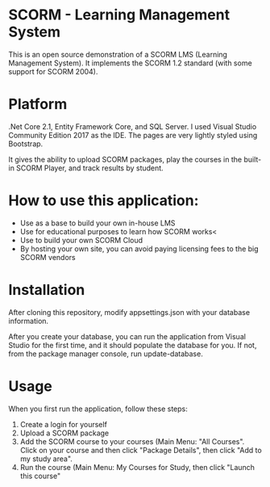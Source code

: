 # SCORM - Learning Management System

This is an open source demonstration of a SCORM LMS (Learning Management System).
It implements the SCORM 1.2 standard (with some support for SCORM 2004).

# Platform
.Net Core 2.1, Entity Framework Core, and SQL Server. I used Visual Studio Community Edition 2017 as the IDE.
The pages are very lightly styled using Bootstrap.

It gives the ability to upload SCORM packages, play the courses in the built-in SCORM Player, and track results by student.

 # How to use this application:
      
   * Use as a base to build your own in-house LMS
   * Use for educational purposes to learn how SCORM works<
   * Use to build your own SCORM Cloud
   * By hosting your own site, you can avoid paying licensing fees to the big SCORM vendors
         
 # Installation
 After cloning this repository, modify appsettings.json with your database information.
 
 After you create your database, you can run the application from Visual Studio for the first time, and it should populate the database for you.
 If not, from the package manager console, run update-database.
 
 # Usage
 
 When you first run the application, follow these steps:
 1. Create a login for yourself
 2. Upload a SCORM package
 3. Add the SCORM course to your courses (Main Menu: "All Courses". Click on your course and then click "Package Details", then click "Add to my study area".
 4. Run the course (Main Menu: My Courses for Study, then click "Launch this course"
 
        
